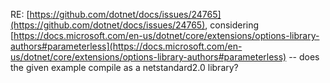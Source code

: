RE: [https://github.com/dotnet/docs/issues/24765](https://github.com/dotnet/docs/issues/24765), considering [https://docs.microsoft.com/en-us/dotnet/core/extensions/options-library-authors#parameterless](https://docs.microsoft.com/en-us/dotnet/core/extensions/options-library-authors#parameterless) -- does the given example compile as a netstandard2.0 library?

